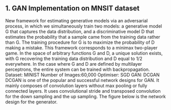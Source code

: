 ## 1. GAN Implementation on MNSIT dataset
New framework for estimating generative models via an adversarial process, in which we simultaneously train two models: a generative model G that captures the data distribution, and a discriminative model D that estimates the probability that a sample came from the training data rather than G. The training procedure for G is to maximize the probability of D making a mistake. This framework corresponds to a minimax two-player game. In the space of arbitrary functions G and D, a unique solution exists, with G recovering the training data distribution and D equal to 1/2 everywhere. In the case where G and D are defined by multilayer perceptrons, the entire system can be trained with backpropagation.
Dataset: MINIST 
Number of Images:60,000
Optimiser: SGD
GAN: DCGAN
DCGAN is one of the popular and successful network designs for GAN. It mainly composes of convolution layers without max pooling or fully connected layers. It uses convolutional stride and transposed convolution for the down sampling and the up sampling. The figure below is the network design for the generator.

